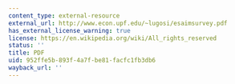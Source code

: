```yaml
---
content_type: external-resource
external_url: http://www.econ.upf.edu/~lugosi/esaimsurvey.pdf
has_external_license_warning: true
license: https://en.wikipedia.org/wiki/All_rights_reserved
status: ''
title: PDF
uid: 952ffe5b-893f-4a7f-be81-facfc1fb3db6
wayback_url: ''
---
```

